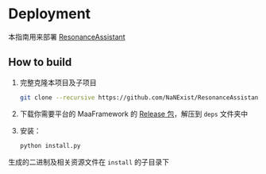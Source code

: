# Deployment

本指南用来部署 [ResonanceAssistant](https://github.com/NaNExist/ResonanceAssistant) 

## How to build

1. 完整克隆本项目及子项目

    ```bash
    git clone --recursive https://github.com/NaNExist/ResonanceAssistant.git
    ```

2. 下载你需要平台的 MaaFramework 的 [Release 包](https://github.com/MaaXYZ/MaaFramework/releases)，解压到 `deps` 文件夹中
   
3. 安装：

    ```bash
    python install.py
    ```

生成的二进制及相关资源文件在 `install` 的子目录下
